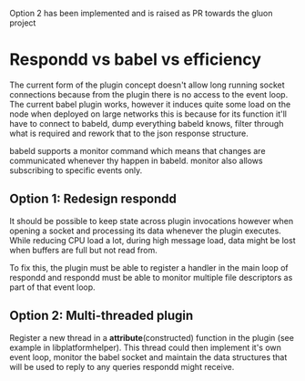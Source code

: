 Option 2 has been implemented and is raised as PR towards the gluon project


# Respondd vs babel vs efficiency
 
The current form of the plugin concept doesn't allow long running socket connections because from the plugin there is no access to the event loop. 
The current babel plugin works, however it induces quite some load on the node when deployed on large networks this is because for its function it'll have to 
connect to babeld, dump everything babeld knows, filter through what is required and 
rework that to the json response structure.

babeld supports a monitor command which means that changes are communicated whenever thy happen in babeld. monitor also allows subscribing to specific events 
only.

## Option 1: Redesign respondd

It should be possible to keep state across plugin invocations however when 
opening a socket and processing its data whenever the plugin executes. While 
reducing CPU load a lot, during high message load, data might be lost when 
buffers are full but not read from.

To fix this, the plugin must be able to register a handler in the main loop of 
respondd and respondd must be able to monitor multiple file descriptors as part 
of that event loop.

## Option 2: Multi-threaded plugin

Register a new thread in a __attribute__(constructed) function in the plugin 
(see example in libplatformhelper). This thread could then implement it's own 
event loop, monitor the babel socket and maintain the data structures that will 
be used to reply to any queries respondd might receive.
